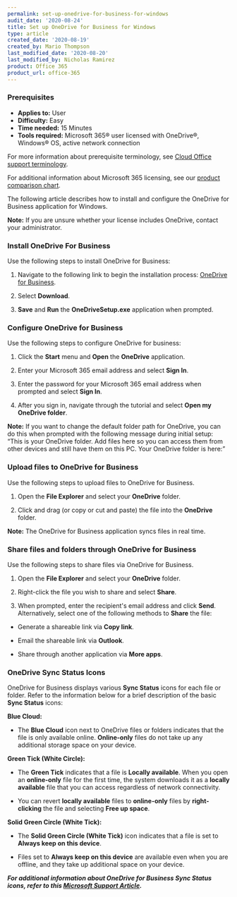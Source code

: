 ```yaml
---
permalink: set-up-onedrive-for-business-for-windows
audit_date: '2020-08-24'
title: Set up OneDrive for Business for Windows
type: article
created_date: '2020-08-19'
created_by: Mario Thompson
last_modified_date: '2020-08-20'
last_modified_by: Nicholas Ramirez
product: Office 365
product_url: office-365
---
```


### Prerequisites

- **Applies to:** User
- **Difficulty:** Easy
- **Time needed:** 15 Minutes
- **Tools required:** Microsoft 365&reg; user licensed with OneDrive&reg;, Windows&reg; OS, active network connection

For more information about prerequisite terminology, see [Cloud Office support terminology](/support/how-to/cloud-office-support-terminology).

For additional information about Microsoft 365 licensing, see our [product comparison chart](https://www.rackspace.com/sites/default/files/2020-06/Rackspace-Data-Sheet-Microsoft-365-Plans-and-Pricing-Sheet-CLO-TSK-1487.pdf).

The following article describes how to install and configure the OneDrive for Business application for Windows.

**Note:** If you are unsure whether your license includes OneDrive, contact your administrator.

### Install OneDrive For Business

Use the following steps to install OneDrive for Business:

1. Navigate to the following link to begin the installation process: [OneDrive for Business](https://www.microsoft.com/en-us/microsoft-365/onedrive/download).

2. Select **Download**.

3. **Save** and **Run** the **OneDriveSetup.exe** application when prompted.

### Configure OneDrive for Business

Use the following steps to configure OneDrive for business:

1. Click the **Start** menu and **Open** the **OneDrive** application.

2. Enter your Microsoft 365 email address and select **Sign In**.

3. Enter the password for your Microsoft 365 email address when prompted and select **Sign In**.

4. After you sign in, navigate through the tutorial and select **Open my OneDrive folder**.


**Note:** If you want to change the default folder path for OneDrive, you can do this when prompted with the following message
during initial setup: “This is your OneDrive folder. Add files here so you can access them from other devices and still
have them on this PC. Your OneDrive folder is here:”


### Upload files to OneDrive for Business


Use the following steps to upload files to OneDrive for Business.

1. Open the **File Explorer** and select your **OneDrive** folder.

2. Click and drag (or copy or cut and paste) the file into the **OneDrive** folder.


**Note:** The OneDrive for Business application syncs files in real time.


### Share files and folders through OneDrive for Business


Use the following steps to share files via OneDrive for Business.

1. Open the **File Explorer** and select your **OneDrive** folder.

2. Right-click the file you wish to share and select **Share**.

3. When prompted, enter the recipient's email address and click **Send**. Alternatively, select one of the following
methods to **Share** the file:

- Generate a shareable link via **Copy link**.

- Email the shareable link via **Outlook**.

- Share through another application via **More apps**.


### OneDrive Sync Status Icons


OneDrive for Business displays various **Sync Status** icons for each file or folder. Refer to the information below for
a brief description of the basic **Sync Status** icons:

**Blue Cloud:**

- The **Blue Cloud** icon next to OneDrive files or folders indicates that the file is only available online. **Online-only**
files do not take up any additional storage space on your device.


**Green Tick (White Circle):**

- The **Green Tick** indicates that a file is **Locally available**. When you open an **online-only** file for the first time, the
system downloads it as a **locally available** file that you can access regardless of network connectivity.

- You can revert **locally available** files to **online-only** files by **right-clicking** the file and selecting **Free up space**.


**Solid Green Circle (White Tick):**

- The **Solid Green Circle (White Tick)** icon indicates that a file is set to **Always keep on this device**.

- Files set to **Always keep on this device** are available even when you are offline, and they take up additional space on your device.


***For additional information about OneDrive for Business Sync Status icons, refer to this [Microsoft Support Article](https://support.microsoft.com/en-us/office/what-do-the-onedrive-icons-mean-11143026-8000-44f8-aaa9-67c985aa49b3).***
